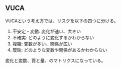 ## VUCA

VUCAという考え方では、リスクを以下の四つに分ける。

1. 不安定・変動: 変化が速い、大きい
2. 不確実: どのように変化するかわからない
3. 複雑: 変数が多い、関係が広い
4. 曖昧: どのような変数や関係があるかわからない

変化と変数、質と量、のマトリクスになっている。
